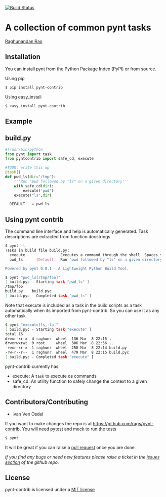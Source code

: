 [![Build Status](https://travis-ci.org/rags/pynt-contrib.png?branch=master)](https://travis-ci.org/rags/pynt-contrib)

A collection of common pynt tasks
=================================

[Raghunandan Rao](https://github.com/rags)
## Installation


You can install pynt from the Python Package Index (PyPI) or from source.

Using pip

```bash
$ pip install pynt-contrib
```

Using easy_install

```bash
$ easy_install pynt-contrib
```

## Example

**build.py**
------------

```python
#!/usr/bin/python
from pynt import task
from pyntcontrib import safe_cd, execute

#TODO: write this up
@task()
def pwd_ls(dir="/tmp"):
    '''Run "pwd followed by "ls" on a given directory'''
    with safe_cd(dir):
        execute('pwd')
    execute("ls",dir)

__DEFAULT__ = pwd_ls
```

**Using pynt contrib**
-----------------------

The command line interface and help is automatically generated. Task descriptions
are extracted from function docstrings.

```bash
$ pynt -l
Tasks in build file build.py:
  execute                Executes a command through the shell. Spaces should breakup the args. Usage: execute('grep', 'TODO', '*')
  pwd_ls      [Default]  Run "pwd followed by "ls" on a given directory

Powered by pynt 0.8.1 - A Lightweight Python Build Tool.
```

```bash
$ pynt "pwd_ls[/tmp/foo]"
[ build.pyc - Starting task "pwd_ls" ]
/tmp/foo
build.py	build.pyc
[ build.pyc - Completed task "pwd_ls" ]
```
Note that execute is included as a task in the build scripts as a task automatically when its imported from pynt-contrib. So you can use it as any other task
```bash
$ pynt "execute[ls,-la]"
[ build.pyc - Starting task "execute" ]
total 16
drwxr-xr-x  4 raghunr  wheel  136 Mar  8 22:15 .
drwxrwxrwt  9 root     wheel  306 Mar  8 22:56 ..
-rwxr-xr-x  1 raghunr  wheel  258 Mar  8 22:14 build.py
-rw-r--r--  1 raghunr  wheel  479 Mar  8 22:15 build.pyc
[ build.pyc - Completed task "execute" ]
```
pynt-contrib currently has
* execute: A ``task`` to execute os commands
* safe_cd: An utility function to safely change the context to a given directory

## Contributors/Contributing


* Ivan Ven Osdel


If you want to make changes the repo is at https://github.com/rags/pynt-contrib. You will need [pytest](http://www.pytest.org) and mock to run the tests

```bash
$ pynt
```

It will be great if you can raise a [pull request](https://help.github.com/articles/using-pull-requests) once you are done.

*If you find any bugs or need new features please raise a ticket in the [issues section](https://github.com/rags/pynt-contrib/issues) of the github repo.*
    
## License

pynt-contrib is licensed under a [MIT license](http://opensource.org/licenses/MIT)
